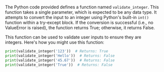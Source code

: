  The Python code provided defines a function named `validate_integer`. This function takes a single parameter, which is expected to be any data type. It attempts to convert the input to an integer using Python's built-in `int()` function within a try-except block. If the conversion is successful (i.e., no ValueError is raised), the function returns True; otherwise, it returns False.

   This function can be used to validate user inputs to ensure they are integers. Here's how you might use this function:

```python
print(validate_integer('123'))  # Returns: True
print(validate_integer('Hello'))  # Returns: False
print(validate_integer('45.67'))  # Returns: False
print(validate_integer('True'))  # Returns: False
```